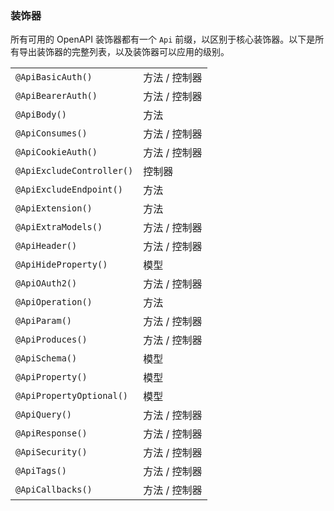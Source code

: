 ### 装饰器

所有可用的 OpenAPI 装饰器都有一个 `Api` 前缀，以区别于核心装饰器。以下是所有导出装饰器的完整列表，以及装饰器可以应用的级别。

|                           |                     |
| ------------------------- | ------------------- |
| `@ApiBasicAuth()`         | 方法 / 控制器       |
| `@ApiBearerAuth()`        | 方法 / 控制器       |
| `@ApiBody()`              | 方法               |
| `@ApiConsumes()`          | 方法 / 控制器       |
| `@ApiCookieAuth()`        | 方法 / 控制器       |
| `@ApiExcludeController()` | 控制器             |
| `@ApiExcludeEndpoint()`   | 方法               |
| `@ApiExtension()`         | 方法               |
| `@ApiExtraModels()`       | 方法 / 控制器       |
| `@ApiHeader()`            | 方法 / 控制器       |
| `@ApiHideProperty()`      | 模型               |
| `@ApiOAuth2()`            | 方法 / 控制器       |
| `@ApiOperation()`         | 方法               |
| `@ApiParam()`             | 方法 / 控制器       |
| `@ApiProduces()`          | 方法 / 控制器       |
| `@ApiSchema()`            | 模型               |
| `@ApiProperty()`          | 模型               |
| `@ApiPropertyOptional()`  | 模型               |
| `@ApiQuery()`             | 方法 / 控制器       |
| `@ApiResponse()`          | 方法 / 控制器       |
| `@ApiSecurity()`          | 方法 / 控制器       |
| `@ApiTags()`              | 方法 / 控制器       |
| `@ApiCallbacks()`         | 方法 / 控制器       |